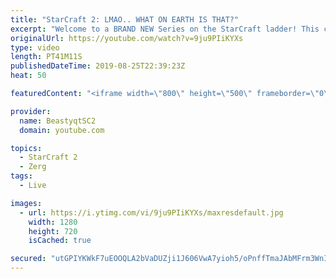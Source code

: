 ```yaml
---
title: "StarCraft 2: LMAO.. WHAT ON EARTH IS THAT?"
excerpt: "Welcome to a BRAND NEW Series on the StarCraft ladder! This challenege is called \"Infestors to GM,\" where I play Mass Infestors and try to get to Grandmaster! I am allowing myself to make Queens as well, but other than that, the gameplan is INFESTORS!!!  Also, I will soon begin to make videos featuring"
originalUrl: https://youtube.com/watch?v=9ju9PIiKYXs
type: video
length: PT41M11S
publishedDateTime: 2019-08-25T22:39:23Z
heat: 50

featuredContent: "<iframe width=\"800\" height=\"500\" frameborder=\"0\" src=\"https://www.youtube.com/embed/9ju9PIiKYXs\" allow=\"accelerometer; autoplay; encrypted-media; gyroscope; picture-in-picture\" allowfullscreen></iframe>"

provider:
  name: BeastyqtSC2
  domain: youtube.com

topics:
  - StarCraft 2
  - Zerg
tags:
  - Live

images:
  - url: https://i.ytimg.com/vi/9ju9PIiKYXs/maxresdefault.jpg
    width: 1280
    height: 720
    isCached: true

secured: "utGPIYKWkF7uEOOQLA2bVaDUZji1J606VwA7yioh5/oPnffTmaJAbMFrm3WnIsFl+7Y1ZW+bfLz5qijp1z6QElp1ih05VVxsN5mlsRw5Y67BE0cgl39aFteUl7qKMdBpIFcPpmCzJKRqS0K0Dm9C0IjJ4K2yO0E/H8AM/dGQSCueQPEmE3rjcbxP94qZQ027mkLgLTHzXAzO0vxYI8NRgjs8Wwzioy/SP3vlo6lqep0kKTKtHRKxIu0OpkJ4P1C2VkmAkx3DDlq/l8EQ++xDitmpQZH2yVaXHYE1BfAC+a+epNYh3VEOC2PL8djiTfMtO1YdUt1XPit3T8r6NTnHr0/8BMc8RbzZ/V54Lze0SThe9Eo0ZzAOdKrONhIIYjuFTGQPicbF4QzfVVG5uu27nduOplhBLEBlOgDQz5u+xjs=;n5dtS5t+GJZBVPTtMRQx6Q=="
---
```



